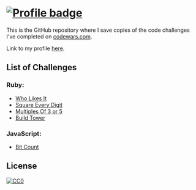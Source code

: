 
# [![Profile badge](https://www.codewars.com/users/sonny-maan/badges/large)](https://www.codewars.com/users/sonny-maan)
This is the GitHub repository where I save copies of the code challenges I've completed on [codewars.com](https://www.codewars.com/).

Link to my profile [here](https://www.codewars.com/users/sonny-maan).  

## List of Challenges

### Ruby:
* [Who Likes It](https://github.com/sonny-maan/CodeWars/tree/master/who_likes_it)
* [Square Every Digit](https://github.com/sonny-maan/CodeWars/tree/master/square_every_digit)
* [Multiples Of 3 or 5](https://github.com/sonny-maan/CodeWars/tree/master/multiples_of_3_or_5)
* [Build Tower](https://github.com/sonny-maan/CodeWars/tree/master/build_tower)

### JavaScript:
* [Bit Count](https://github.com/sonny-maan/CodeWars/tree/master/bitCounting)


## License
[![CC0](https://licensebuttons.net/p/zero/1.0/88x31.png)](https://creativecommons.org/publicdomain/zero/1.0/)

